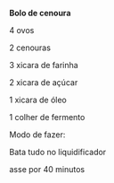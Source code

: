 **Bolo de cenoura**

4 ovos

2 cenouras

3 xicara de farinha

2 xicara de açúcar

1 xicara de óleo

1 colher de fermento



Modo de fazer:

Bata tudo no liquidificador

asse por 40 minutos